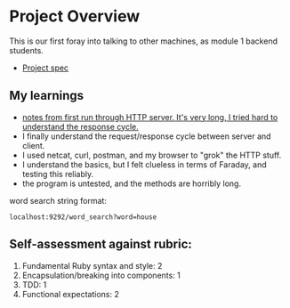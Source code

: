 # Project Overview

This is our first foray into talking to other machines, as module 1 backend students.

- [Project spec](http://backend.turing.io/module1/projects/http_yeah_you_know_me)

## My learnings

- [notes from first run through HTTP server. It's very long, I tried hard to understand the response cycle.](https://gist.github.com/josh-works/59b17f5aa8d3ab7ac899c7a4a2fae92d)
- I finally understand the request/response cycle between server and client.
- I used netcat, curl, postman, and my browser to "grok" the HTTP stuff.
- I understand the basics, but I felt clueless in terms of Faraday, and testing this reliably.
- the program is untested, and the methods are horribly long.



word search string format:

```
localhost:9292/word_search?word=house
```

## Self-assessment against rubric:

1. Fundamental Ruby syntax and style: 2
2. Encapsulation/breaking into components: 1
3. TDD: 1
4. Functional expectations: 2
